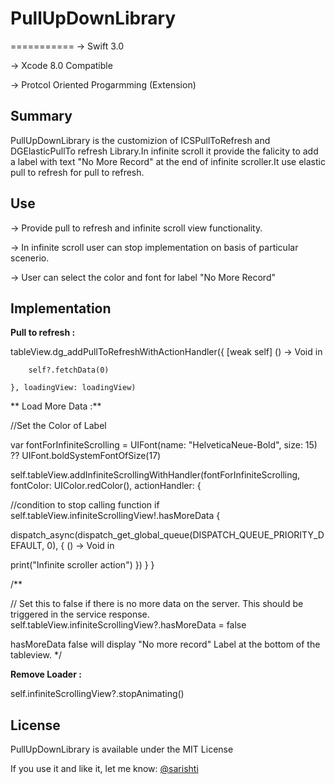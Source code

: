 # PullUpDownLibrary
===========
-> Swift 3.0

-> Xcode 8.0 Compatible 

-> Protcol Oriented Progarmming (Extension) 

## Summary

PullUpDownLibrary is the customizion of ICSPullToRefresh and DGElasticPullTo refresh Library.In infinite scroll it provide the falicity to add a label with text "No More Record" at the end of infinite scroller.It use elastic pull to refresh for pull to refresh.


## Use

-> Provide pull to refresh and infinite scroll view functionality.

-> In infinite scroll user can stop implementation on basis of particular scenerio.  

-> User can select the color and font for label "No More Record"


## Implementation

**Pull to refresh :**

tableView.dg_addPullToRefreshWithActionHandler({ [weak self] () -> Void in

        self?.fetchData(0)

    }, loadingView: loadingView)


** Load More Data :**

//Set the Color of Label 

var fontForInfiniteScrolling = UIFont(name: "HelveticaNeue-Bold", size: 15) ?? UIFont.boldSystemFontOfSize(17)

self.tableView.addInfiniteScrollingWithHandler(fontForInfiniteScrolling, fontColor: UIColor.redColor(), actionHandler: {

//condition to stop calling function
if self.tableView.infiniteScrollingView!.hasMoreData {   

dispatch_async(dispatch_get_global_queue(DISPATCH_QUEUE_PRIORITY_DEFAULT, 0), { () -> Void in

print("Infinite scroller action")
})
}
}

/**

// Set this to false if there is no more data on the server. This should be triggered in the service response.
self.tableView.infiniteScrollingView?.hasMoreData = false

hasMoreData false will display "No more record" Label at the bottom of the tableview.
*/

**Remove Loader :**

self.infiniteScrollingView?.stopAnimating()



## License
PullUpDownLibrary is available under the MIT License

If you use it and like it, let me know: 
[@sarishti](sarishti09@gmail.com)

